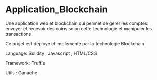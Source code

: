 # Application_Blockchain

Une application web et blockchain qui permet de gerer les comptes: envoyer et recevoir des coins selon cette technologie et manipuler les transactions 

Ce projet est deployé et implementé par la technologie Blockchain

Language: Solidity , Javascript , HTML/CSS


Framework:  Truffle


Utils : Ganache
